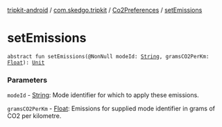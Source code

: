 [tripkit-android](../../index.md) / [com.skedgo.tripkit](../index.md) / [Co2Preferences](index.md) / [setEmissions](./set-emissions.md)

# setEmissions

`abstract fun setEmissions(@NonNull modeId: `[`String`](https://kotlinlang.org/api/latest/jvm/stdlib/kotlin/-string/index.html)`, gramsCO2PerKm: `[`Float`](https://kotlinlang.org/api/latest/jvm/stdlib/kotlin/-float/index.html)`): `[`Unit`](https://kotlinlang.org/api/latest/jvm/stdlib/kotlin/-unit/index.html)

### Parameters

`modeId` - [String](https://kotlinlang.org/api/latest/jvm/stdlib/kotlin/-string/index.html): Mode identifier for which to apply these emissions.

`gramsCO2PerKm` - [Float](https://kotlinlang.org/api/latest/jvm/stdlib/kotlin/-float/index.html): Emissions for supplied mode identifier in grams of CO2 per kilometre.